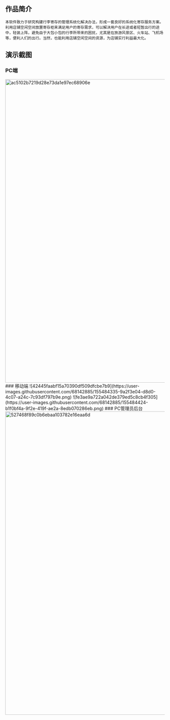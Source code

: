 ## 作品简介
    本软件致力于研究构建行李寄存的管理系统化解决办法，形成一套良好的系统化寄存服务方案。利用店铺空闲空间放置寄存柜来满足用户的寄存需求，可以解决用户在长途或者短暂出行的途中，轻装上阵，避免由于大包小包的行李所带来的困扰，尤其是在旅游风景区、火车站、飞机场等，便利人们的出行。当然，也能利用店铺空闲空间的资源，为店铺实行利益最大化。
## 演示截图
### PC端
<img width="960" alt="ac5102b7219d28e73da1e97ec68906e" src="https://user-images.githubusercontent.com/68142885/155484204-d6941118-007e-4ed2-b7cf-6b04c16470a9.png">
### 移动端
![42445faabf15a70390df509dfcbe7b9](https://user-images.githubusercontent.com/68142885/155484335-9a2f3e04-d8d0-4c07-a24c-7c93df797b9e.png)
![fe3ae9a722a042de379ed5c8cb4f305](https://user-images.githubusercontent.com/68142885/155484424-b1f0bf4a-9f2e-419f-ae2a-8edb070286eb.png)
### PC管理员后台
<img width="960" alt="527468f89c0b6ebaa103782e16eaa6d" src="https://user-images.githubusercontent.com/68142885/155484407-ab202ad7-3f37-4a0e-a3e6-b99e955bc381.png">
